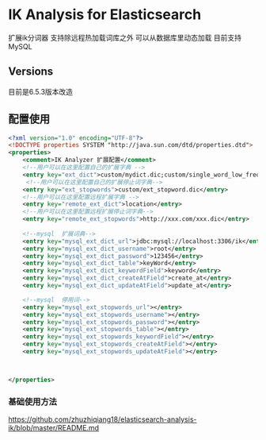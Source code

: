 IK Analysis for Elasticsearch
=============================

扩展ik分词器 支持除远程热加载词库之外 可以从数据库里动态加载 目前支持MySQL

Versions
--------

目前是6.5.3版本改造

配置使用
--------
```xml
<?xml version="1.0" encoding="UTF-8"?>
<!DOCTYPE properties SYSTEM "http://java.sun.com/dtd/properties.dtd">
<properties>
	<comment>IK Analyzer 扩展配置</comment>
	<!--用户可以在这里配置自己的扩展字典 -->
	<entry key="ext_dict">custom/mydict.dic;custom/single_word_low_freq.dic</entry>
	 <!--用户可以在这里配置自己的扩展停止词字典-->
	<entry key="ext_stopwords">custom/ext_stopword.dic</entry>
 	<!--用户可以在这里配置远程扩展字典 -->
	<entry key="remote_ext_dict">location</entry>
 	<!--用户可以在这里配置远程扩展停止词字典-->
	<entry key="remote_ext_stopwords">http://xxx.com/xxx.dic</entry>
    
    <!--mysql  扩展词典-->
	<entry key="mysql_ext_dict_url">jdbc:mysql://localhost:3306/ik</entry>
	<entry key="mysql_ext_dict_username">root</entry>
	<entry key="mysql_ext_dict_password">123456</entry>
	<entry key="mysql_ext_dict_table">keyWord</entry>
	<entry key="mysql_ext_dict_keywordField">keyword</entry>
	<entry key="mysql_ext_dict_createAtField">create_at</entry>
	<entry key="mysql_ext_dict_updateAtField">update_at</entry>

	<!--mysql  停用词-->
	<entry key="mysql_ext_stopwords_url"></entry>
	<entry key="mysql_ext_stopwords_username"></entry>
	<entry key="mysql_ext_stopwords_password"></entry>
	<entry key="mysql_ext_stopwords_table"></entry>
	<entry key="mysql_ext_stopwords_keywordField"></entry>
	<entry key="mysql_ext_stopwords_createAtField"></entry>
	<entry key="mysql_ext_stopwords_updateAtField"></entry>



</properties>
```

### 基础使用方法
https://github.com/zhuzhiqiang18/elasticsearch-analysis-ik/blob/master/README.md

